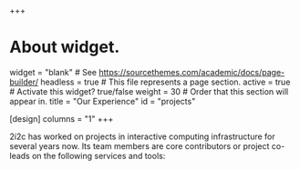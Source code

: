 +++
# About widget.
widget = "blank"  # See https://sourcethemes.com/academic/docs/page-builder/
headless = true  # This file represents a page section.
active = true  # Activate this widget? true/false
weight = 30  # Order that this section will appear in.
title = "Our Experience"
id = "projects"

[design]
  columns = "1"
+++

2i2c has worked on projects in interactive computing infrastructure for several
years now. Its team members are core contributors or project co-leads on the following services and tools:
